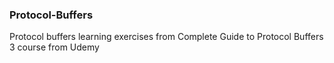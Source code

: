 ### Protocol-Buffers
Protocol buffers learning exercises from Complete Guide to Protocol Buffers 3 course from Udemy

